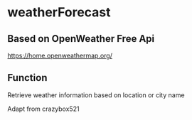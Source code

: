 # weatherForecast

## Based on OpenWeather Free Api
https://home.openweathermap.org/

## Function
Retrieve weather information based on location or city name

Adapt from crazybox521
